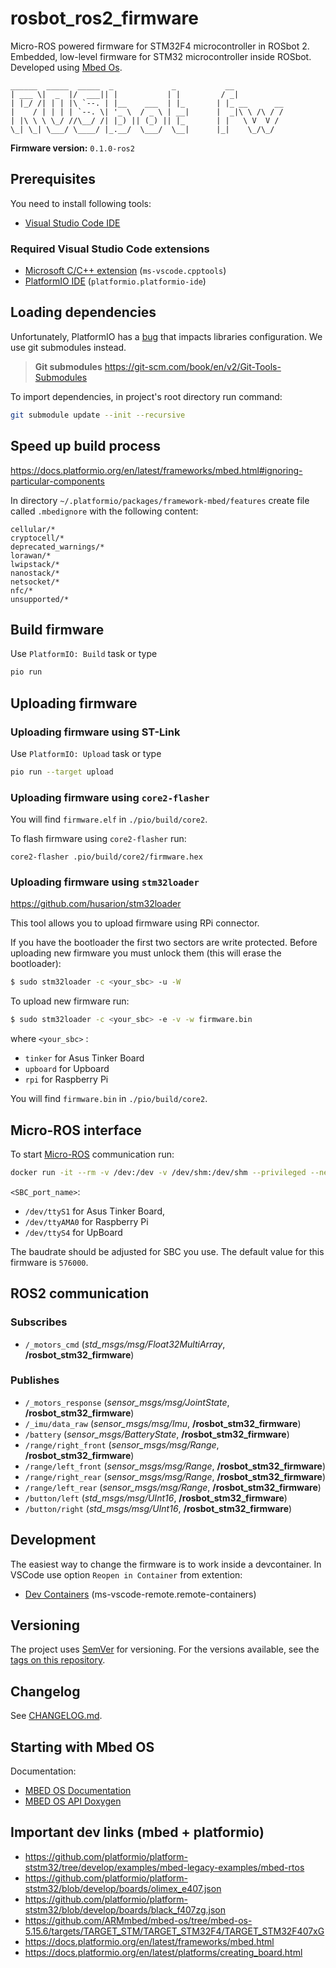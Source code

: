 # rosbot_ros2_firmware
Micro-ROS powered firmware for STM32F4 microcontroller in ROSbot 2. Embedded, low-level firmware for STM32 microcontroller inside ROSbot. Developed using [Mbed Os](https://os.mbed.com/mbed-os/).

```
______  _____  _____  _             _           __
| ___ \|  _  |/  ___|| |           | |         / _|
| |_/ /| | | |\ `--. | |__    ___  | |_       | |_ __      __
|    / | | | | `--. \| '_ \  / _ \ | __|      |  _|\ \ /\ / /
| |\ \ \ \_/ //\__/ /| |_) || (_) || |_       | |   \ V  V /
\_| \_| \___/ \____/ |_.__/  \___/  \__|      |_|    \_/\_/
```
**Firmware version:** `0.1.0-ros2`

## Prerequisites
You need to install following tools:
* [Visual Studio Code IDE](https://code.visualstudio.com/)

### Required Visual Studio Code extensions
* [Microsoft C/C++ extension](https://marketplace.visualstudio.com/items?itemName=ms-vscode.cpptools) (`ms-vscode.cpptools`)
* [PlatformIO IDE](https://marketplace.visualstudio.com/items?itemName=platformio.platformio-ide) (`platformio.platformio-ide`)


## Loading dependencies
Unfortunately, PlatformIO has a [bug](https://github.com/platformio/platform-ststm32/issues/491) that impacts libraries configuration. We use git submodules instead.

> **Git submodules**
> https://git-scm.com/book/en/v2/Git-Tools-Submodules

To import dependencies, in project's root directory run command:

```bash
git submodule update --init --recursive
```

## Speed up build process
https://docs.platformio.org/en/latest/frameworks/mbed.html#ignoring-particular-components

In directory `~/.platformio/packages/framework-mbed/features` create file called `.mbedignore` with the following content:

```
cellular/*
cryptocell/*
deprecated_warnings/*
lorawan/*
lwipstack/*
nanostack/*
netsocket/*
nfc/*
unsupported/*
```

## Build firmware
Use `PlatformIO: Build` task or type
```bash
pio run
```

## Uploading firmware

### Uploading firmware using ST-Link
Use `PlatformIO: Upload` task or type
```bash
pio run --target upload
```

### Uploading firmware using `core2-flasher`
You will find `firmware.elf` in `./pio/build/core2`.


To flash firmware using `core2-flasher` run:
```
core2-flasher .pio/build/core2/firmware.hex
```

### Uploading firmware using `stm32loader`
https://github.com/husarion/stm32loader

This tool allows you to upload firmware using RPi connector.

If you have the bootloader the first two sectors are write protected. Before uploading new firmware you must unlock them (this will erase the bootloader):

```bash
$ sudo stm32loader -c <your_sbc> -u -W
```

To upload new firmware run:
```bash
$ sudo stm32loader -c <your_sbc> -e -v -w firmware.bin
```

where `<your_sbc>` :
* `tinker` for Asus Tinker Board
* `upboard` for Upboard
* `rpi` for Raspberry Pi

You will find `firmware.bin` in `./pio/build/core2`.

## Micro-ROS interface
To start [Micro-ROS](https://micro.ros.org/) communication run:

```bash
docker run -it --rm -v /dev:/dev -v /dev/shm:/dev/shm --privileged --net=host microros/micro-ros-agent:humble serial -D <SBC_port_name>  serial -b 576000
```

`<SBC_port_name>`:
- `/dev/ttyS1` for Asus Tinker Board,
- `/dev/ttyAMA0` for Raspberry Pi
- `/dev/ttyS4` for UpBoard

The baudrate should be adjusted for SBC you use. The default value for this firmware is `576000`.

## ROS2 communication

### Subscribes
- `/_motors_cmd` (*std_msgs/msg/Float32MultiArray*, **/rosbot_stm32_firmware**)

### Publishes
- `/_motors_response` (*sensor_msgs/msg/JointState*, **/rosbot_stm32_firmware**)
- `/_imu/data_raw` (*sensor_msgs/msg/Imu*, **/rosbot_stm32_firmware**)
- `/battery` (*sensor_msgs/BatteryState*, **/rosbot_stm32_firmware**)
- `/range/right_front` (*sensor_msgs/msg/Range*, **/rosbot_stm32_firmware**)
- `/range/left_front` (*sensor_msgs/msg/Range*, **/rosbot_stm32_firmware**)
- `/range/right_rear` (*sensor_msgs/msg/Range*, **/rosbot_stm32_firmware**)
- `/range/left_rear` (*sensor_msgs/msg/Range*, **/rosbot_stm32_firmware**)
- `/button/left` (*std_msgs/msg/UInt16*, **/rosbot_stm32_firmware**)
- `/button/right` (*std_msgs/msg/UInt16*, **/rosbot_stm32_firmware**)

## Development
The easiest way to change the firmware is to work inside a devcontainer.
In VSCode use option `Reopen in Container` from extention:
- [Dev Containers](https://marketplace.visualstudio.com/items?itemName=ms-vscode-remote.remote-containers) (ms-vscode-remote.remote-containers)

## Versioning

The project uses [SemVer](http://semver.org/) for versioning. For the versions available, see the [tags on this repository](https://github.com/husarion/rosbot-firmware-new/tags).

## Changelog

See [CHANGELOG.md](CHANGELOG.md).

## Starting with Mbed OS

Documentation:
* [MBED OS Documentation](https://os.mbed.com/docs/v5.14/)
* [MBED OS API Doxygen](https://os.mbed.com/docs/v5.14/mbed-os-api-doxy/modules.html)


## Important dev links (mbed + platformio)
* https://github.com/platformio/platform-ststm32/tree/develop/examples/mbed-legacy-examples/mbed-rtos
* https://github.com/platformio/platform-ststm32/blob/develop/boards/olimex_e407.json
* https://github.com/platformio/platform-ststm32/blob/develop/boards/black_f407zg.json
* https://github.com/ARMmbed/mbed-os/tree/mbed-os-5.15.6/targets/TARGET_STM/TARGET_STM32F4/TARGET_STM32F407xG
* https://docs.platformio.org/en/latest/frameworks/mbed.html
* https://docs.platformio.org/en/latest/platforms/creating_board.html
